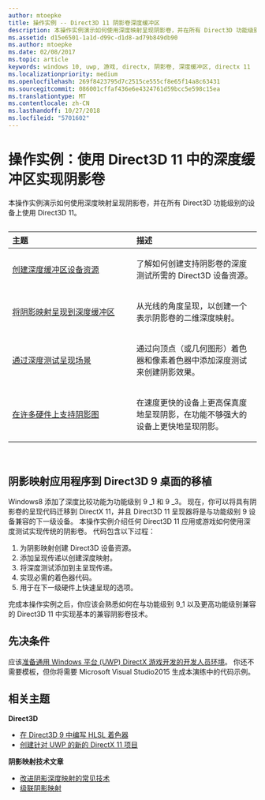 ```yaml
---
author: mtoepke
title: 操作实例 -- Direct3D 11 阴影卷深度缓冲区
description: 本操作实例演示如何使用深度映射呈现阴影卷，并在所有 Direct3D 功能级别的设备上使用 Direct3D 11。
ms.assetid: d15e6501-1a1d-d99c-d1d8-ad79b849db90
ms.author: mtoepke
ms.date: 02/08/2017
ms.topic: article
keywords: windows 10, uwp, 游戏, directx, 阴影卷, 深度缓冲区, directx 11
ms.localizationpriority: medium
ms.openlocfilehash: 269f8423795d7c2515ce555cf8e65f14a8c63431
ms.sourcegitcommit: 086001cffaf436e6e4324761d59bcc5e598c15ea
ms.translationtype: MT
ms.contentlocale: zh-CN
ms.lasthandoff: 10/27/2018
ms.locfileid: "5701602"
---
```

# <a name="walkthrough-implement-shadow-volumes-using-depth-buffers-in-direct3d-11"></a>操作实例：使用 Direct3D 11 中的深度缓冲区实现阴影卷



本操作实例演示如何使用深度映射呈现阴影卷，并在所有 Direct3D 功能级别的设备上使用 Direct3D 11。
## 
<table>
<colgroup>
<col width="50%" />
<col width="50%" />
</colgroup>
<thead>
<tr class="header">
<th align="left">主题</th>
<th align="left">描述</th>
</tr>
</thead>
<tbody>
<tr class="odd">
<td align="left"><p><a href="create-depth-buffer-resource--view--and-sampler-state.md">创建深度缓冲区设备资源</a></p></td>
<td align="left"><p>了解如何创建支持阴影卷的深度测试所需的 Direct3D 设备资源。</p></td>
</tr>
<tr class="even">
<td align="left"><p><a href="render-the-shadow-map-to-the-depth-buffer.md">将阴影映射呈现到深度缓冲区</a></p></td>
<td align="left"><p>从光线的角度呈现，以创建一个表示阴影卷的二维深度映射。</p></td>
</tr>
<tr class="odd">
<td align="left"><p><a href="render-the-scene-with-depth-testing.md">通过深度测试呈现场景</a></p></td>
<td align="left"><p>通过向顶点（或几何图形）着色器和像素着色器中添加深度测试来创建阴影效果。</p></td>
</tr>
<tr class="even">
<td align="left"><p><a href="target-a-range-of-hardware.md">在许多硬件上支持阴影图</a></p></td>
<td align="left"><p>在速度更快的设备上更高保真度地呈现阴影，在功能不够强大的设备上更快地呈现阴影。</p></td>
</tr>
</tbody>
</table>

 

## <a name="shadow-mapping-application-to-direct3d-9-desktop-porting"></a>阴影映射应用程序到 Direct3D 9 桌面的移植


Windows8 添加了深度比较功能为功能级别 9 \_1 和 9 \_3。 现在，你可以将具有阴影卷的呈现代码迁移到 DirectX 11，并且 Direct3D 11 呈现器将是与功能级别 9 设备兼容的下一级设备。 本操作实例介绍任何 Direct3D 11 应用或游戏如何使用深度测试实现传统的阴影卷。 代码包含以下过程：

1.  为阴影映射创建 Direct3D 设备资源。
2.  添加呈现传递以创建深度映射。
3.  将深度测试添加到主呈现传递。
4.  实现必需的着色器代码。
5.  用于在下一级硬件上快速呈现的选项。

完成本操作实例之后，你应该会熟悉如何在与功能级别 9\_1 以及更高功能级别兼容的 Direct3D 11 中实现基本的兼容阴影卷技术。

## <a name="prerequisites"></a>先决条件


应该[准备通用 Windows 平台 (UWP) DirectX 游戏开发的开发人员环境](prepare-your-dev-environment-for-windows-store-directx-game-development.md)。 你还不需要模板，但你将需要 Microsoft Visual Studio2015 生成本演练中的代码示例。

## <a name="related-topics"></a>相关主题


**Direct3D**

* [在 Direct3D 9 中编写 HLSL 着色器](https://msdn.microsoft.com/library/windows/desktop/bb944006)
* [创建针对 UWP 的新的 DirectX 11 项目](user-interface.md)

**阴影映射技术文章**

* [改进阴影深度映射的常见技术](https://msdn.microsoft.com/library/windows/desktop/ee416324)
* [级联阴影映射](https://msdn.microsoft.com/library/windows/desktop/ee416307)

 

 





